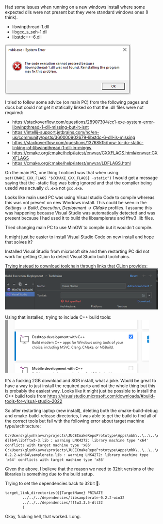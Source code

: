 Had some issues when running on a new windows install where some expected dlls were not present but they were standard windows ones (I think).

- libwinpthread-1.dll
- libgcc_s_seh-1.dll
- libstdc++-6.dll

![libwinpthread-1.dll_missing](libwinpthread-1.dll_missing.png "libwinpthread-1.dll was not found")

I tried to follow some advice (on main PC) from the following pages and docs but could not get it statically linked so that the .dll files were not required:

* https://stackoverflow.com/questions/28907304/cc1-exe-system-error-libwinpthread-1-dll-missing-but-it-isnt
* https://intellij-support.jetbrains.com/hc/en-us/community/posts/360000902679-libstdc-6-dll-is-missing
* https://stackoverflow.com/questions/13768515/how-to-do-static-linking-of-libwinpthread-1-dll-in-mingw
* https://cmake.org/cmake/help/latest/envvar/CXXFLAGS.html#envvar:CXXFLAGS
* https://cmake.org/cmake/help/latest/envvar/LDFLAGS.html

On the main PC, one thing I noticed was that when using `set(CMAKE_CXX_FLAGS "${CMAKE_CXX_FLAGS} -static")` I would get a message saying that the -static flag was being ignored and that the compiler being usedd was actually `cl.exe` not `gcc.exe`.

Looks like main used PC was using Visual studio Code to compile whereas this was not present on new Windows install.
This could be seen in the _Settings -> Build, Execution, Deployment -> CMake_ profiles.
I assume this was happening because Visual Studio was automatically detected and was present because I had used it to build the libsamplerate and fftw3 .lib files.

Tried changing main PC to use MinGW to compile but it wouldn't compile.

It might just be easier to install Visual Studio Code on new install and hope that solves it?

Installed Visual Studio from microsoft site and then restarting PC did not work for getting CLion to detect Visual Studio build toolchains.

Trying instead to download toolchain through links that CLion provides:  
![Download through CLion](download_vscode_through_clion.png "Download through CLion")

Using that installed, trying to include C++ build tools:  
![Desktop development with C++](desktop_development_with_cpp.png "Desktop development with C++")

It's a fucking 2GB download and 8GB install, what a joke. Would be great to have a way to just install the required parts and not the whole thing but this is probably the easiest way.
Looks like it might just be possible to install the C++ build tools from https://visualstudio.microsoft.com/downloads/#build-tools-for-visual-studio-2022

So after restarting laptop (new install), deleting both the cmake-build-debug and cmake-build-release directories, I was able to get the build to find all of the correct tools but fail with the following error about target machine type/architecture:

```
C:\Users\glynh\avva\projects\JUCECmakeRepoPrototype\Apps\mbk\..\..\..\dependencies\fftw3.3.5-dll64\libfftw3-3.lib : warning LNK4272: library machine type 'x64' conflicts with target machine type 'x86'
C:\Users\glynh\avva\projects\JUCECmakeRepoPrototype\Apps\mbk\..\..\..\dependencies\libsamplerate-0.2.2-win64\samplerate.lib : warning LNK4272: library machine type 'x64' conflicts with target machine type 'x86'
```

Given the above, I believe that the reason we need to 32bit versions of the libraries is something due to the build setup.

Trying to set the dependencies back to 32bit 🤞:
```
target_link_directories(${TargetName} PRIVATE
        ../../../dependencies/libsamplerate-0.2.2-win32
        ../../../dependencies/fftw3.3.5-dll32
        )
```

Okay, fucking hell, that worked. Long.